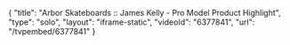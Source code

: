 {
    "title": "Arbor Skateboards :: James Kelly - Pro Model Product Highlight",
    "type": "solo",
    "layout": "iframe-static",
    "videoId": "6377841",
    "url": "\/tvpembed\/6377841"
}